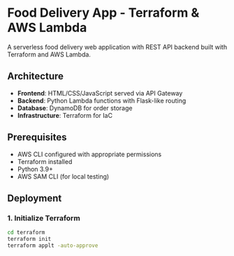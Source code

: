 # Food Delivery App - Terraform & AWS Lambda

A serverless food delivery web application with REST API backend built with Terraform and AWS Lambda.

## Architecture

- **Frontend**: HTML/CSS/JavaScript served via API Gateway
- **Backend**: Python Lambda functions with Flask-like routing
- **Database**: DynamoDB for order storage
- **Infrastructure**: Terraform for IaC

## Prerequisites

- AWS CLI configured with appropriate permissions
- Terraform installed
- Python 3.9+
- AWS SAM CLI (for local testing)

## Deployment

### 1. Initialize Terraform

```bash
cd terraform
terraform init
terraform applt -auto-approve
